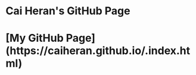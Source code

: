 <h1 style="text-align=center">Cai Heran's GitHub Page<h1>
[My GitHub Page](https://caiheran.github.io/.index.html)